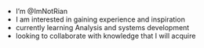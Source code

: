 - I’m @ImNotRian
- I am interested in gaining experience and inspiration
- currently learning Analysis and systems development
- looking to collaborate with knowledge that I will acquire
 

<!---
ImNotRian/ImNotRian is a ✨ special ✨ repository because its `README.md` (this file) appears on your GitHub profile.
You can click the Preview link to take a look at your changes.
--->

